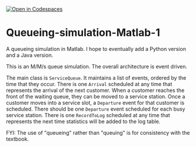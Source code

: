 [![Open in Codespaces](https://classroom.github.com/assets/launch-codespace-7f7980b617ed060a017424585567c406b6ee15c891e84e1186181d67ecf80aa0.svg)](https://classroom.github.com/open-in-codespaces?assignment_repo_id=13759984)
# Queueing-simulation-Matlab-1
A queueing simulation in Matlab.
I hope to eventually add a Python version and a Java version.

This is an M/M/s queue simulation.
The overall architecture is event driven.

The main class is `ServiceQueue`.
It maintains a list of events, ordered by the time that they occur.
There is one `Arrival` scheduled at any time that represents the arrival of the next customer.
When a customer reaches the front of the waiting queue, they can be moved to a service station.
Once a customer moves into a service slot, a `Departure` event for that customer is scheduled.
There should be one `Departure` event scheduled for each busy service station.
There is one `RecordToLog` scheduled at any time that represents the next time statistics will be added to the log table.

FYI: The use of "queueing" rather than "queuing" is for consistency with the textbook.
